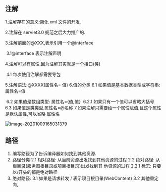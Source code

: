 ## 注解

1.注解存在的意义:简化 xml 文件的开发.

2.注解在 servlet3.0 规范之后大力推广的.

3.注解前面的@XXX,表示引用一个@interface

​		3.1@interface 表示注解声明

4.注解可以有属性,因为注解其实就是一个接口(类)

​		4.1 每次使用注解都需要导包

5.注解语法:@XXXX(属性名= 值)
6.值的分类
		6.1 如果值是基本数据类型或字符串: 属性名=值

​		6.2 如果值是数组类型: 属性名={值,值}
​					6.2.1 如果只有一个值可以省略大括号
​		6.3 如果值是类类型,属性名=@名称
7.如果注解只需要给一个属性赋值,且这个属性是默认属性,可以省略
属性名

![image-20201009165031379](C:\Users\saoren\AppData\Roaming\Typora\typora-user-images\image-20201009165031379.png)

## 路径

1. 编写路径为了告诉编译器如何找到其他资源.
2. 路径分类
2.1 相对路径: 从当前资源出发找到其他资源的过程
2.2 绝对路径: 从根目录(服务器根目录或项目根目录)出发找到其
他资源的过程
2.2.1 标志: 只要以/开头的都是绝对路径
3. 绝对路径:
3.1 如果是请求转发 / 表示项目根目录(WebContent)
3.2 其他重定向,<img/> <script/>,<style/>,location.href 等/都表示
服务器根目录(tomcat/webapps 文件夹)
4. 如果客户端请求的控制器,控制器转发到JSP后,jsp中如果使用相对
路径,需要按照控制器的路径去找其他资源.
4.1 保险办法:使用绝对路径,可以防止上面的问题.

![image-20201009171017970](C:\Users\saoren\AppData\Roaming\Typora\typora-user-images\image-20201009171017970.png)





## Log4J

1. 由 apache 推出的开源免费日志处理的类库.
2. 为什么需要日志:
2.1 在项目中编写 System.out.println();输出到控制台,当项目发布
到 tomcat 后,没有控制台(在命令行界面能看见.),不容易观察一些
输出结果.
2.2log4j作用,不仅能把内容输出到控制台,还能把内容输出到文件
中.便于观察结果.
3. 使用步骤:
3.1 导入 log4j-xxx.jar
3.2 在 src 下新建 log4j.properties(路径和名称都不允许改变)
3.2.1ConversionPattern:写表达式 3.2.2 log4j.appender.LOGFILE.File 文件位置及名称(日 志文件扩展名.log) 

```java
log4j.rootCategory=DEBUG, CONSOLE ,LOGFILE
log4j.appender.CONSOLE=org.apache.log4j.ConsoleAppend er
log4j.appender.CONSOLE.layout=org.apache.log4j.Patter nLayout 
log4j.appender.CONSOLE.layout.ConversionPattern=%C %d{YYYY-MM-dd hh:mm:ss} %m %n
log4j.appender.LOGFILE=org.apache.log4j.FileAppender 
log4j.appender.LOGFILE.File=E:/my.log 
log4j.appender.LOGFILE.Append=true 
log4j.appender.LOGFILE.layout=org.apache.log4j.Patter nLayout
log4j.appender.LOGFILE.layout.ConversionPattern=%C %m %L %n
```

4. log4j 输出级别
    4.1 fatal(致命错误) > error (错误) > warn (警告) > info(普通信
    息)>debug(调试信息)
    4.2 在 log4j.properties 的第一行中控制输出级别

  ![image-20201009174913798](C:\Users\saoren\AppData\Roaming\Typora\typora-user-images\image-20201009174913798.png)

    5. log4j 输出目的地
    
    5.1 在一行控制输出目的地
    
    ![image-20201009174955473](C:\Users\saoren\AppData\Roaming\Typora\typora-user-images\image-20201009174955473.png)
    
    6. pattern 中常用几个表达式
    6.1%C 包名+类名
    6.2%d{YYYY-MM-ddHH:mm:ss} 时间
    6.3%L 行号
    6.4%m 信息
    6.5%n 换行
##  <settings>标签

1.在 mybatis 全局配置文件中通过<settings>标签控制 mybatis 全局开
关

2.在 mybatis.xml 中开启 log4j
2.1 必须保证有 log4j.jar
2.2 在 src 下有 log4j.properties

```xml
<settings>
	<setting name="logImpl" value="LOG4J"/>
</settings> 
```

.log4j 中可以输出指定内容的日志(控制某个局部内容的日志级别)
3.1 命名级别(包级别):<mapper>namespace 属性中除了最后一个
类名
例如 namespace=”com.bjsxt.mapper.PeopleMapper” 其中包级别为
com.bjsxt.mapper,需要在 log4j.propeties 中
3.1.1 先在总体级别调成 Error 不输出无用信息
3.1.2 在设置某个指定位置级别为 DEBUG

![image-20201009212225493](C:\Users\saoren\AppData\Roaming\Typora\typora-user-images\image-20201009212225493.png)3.2 类级别
3.2.1namespace 属性值 ,namespace 类名
3.3 方法级别
3.3.2 使用 namespace 属性值+标签 id 属性值



## parameterType 属性

1. 在XXXMapper.xml中<select><delete>等标签的 parameterType 可以
    控制参数类型

2. SqlSession 的 selectList()和 selectOne()的第二个参数和 selectMap()
    的第三个参数都表示方法的参数.
    2.1 示例,

  ```java
  People p = session.selectOne("a.b.selById",1); System.out.println(p)
  
  ```

  2.2 在 Mapper.xml 中可以通过#{}获取参数
  	2.2.1parameterType 控制参数类型
  	2.2.2#{}获取参数内容
  		2.2.2.1 使用索引,从 0 开始 #{0}表示第一个参数
  		2.2.2.2 也可以使用#{param1}第一个参数
  		2.2.2.3 如果只有一个参数(基本数据类型或 String),mybatis对#{}里面内容没有要求只要写内容即可.
  		2.2.2.4 如果参数是对象#{属性名}
  		2.2.2.5 如果参数是 map 写成#{key} 

  ​		

  ```xml
  <select id="selById" resultType="com.bjsxt.pojo.People" parameterType="int"> select * from people where id=#{0} </select>
  
  ```

  3. #{} 和 ${} 的区别

    3.1#{} 获取参数的内容支持 索引获取,param1获取指定位置参数,
    并且 SQL 使用?占位符
    3.2${} 字符串拼接不使用?,默认找${内容}内容的 get/set 方法,如
    果写数字,就是一个数字
  4. 如果在 xml 文件中出现 “<”,“>”,双引号 等特殊字符时可以使用

    XML 文件转义标签(XML 自身的)
    4.1<![CDATA[ 内容 ]]>
  5. mybatis 中实现 mysql 分页写法

    5.1 ?不允许在关键字前后进行数学运算,需要在代码中计算完成
    后传递到 mapper.xml 中
    5.2 在 java 代码中计算

```java
//显示几个 int pageSize = 2;
//第几页 int pageNumber = 2;
//如果希望传递多个参数,可以使用对象或 map Map<String,Object> map = new HashMap<>(); map.put("pageSize", pageSize); map.put("pageStart", pageSize*(pageNumber-1)); List<People> p = session.selectList("a.b.page",map);

```

​			5.3 在 mapper.xml 中代码

​			

```xml
<select id="page" resultType="com.bjsxt.pojo.People" parameterType="map"> select * from people limit #{pageStart},#{pageSize} </select>
```



## typeAliases 别名

1.系统内置别名: 把类型全小写
2.给某个类起别名
	2.1alias=”自定义”

```xml
<typeAliases> <typeAlias type="com.bjsxt.pojo.People" alias="peo"/> </typeAliases>
```

​	2.2mapper.xml 中 peo 引用 People 类 

```xml
<select id="page" resultType="peo" parameterType="map"> select * from people limit #{pageStart},#{pageSize} </select>
```

3.直接给某个包下所有类起别名,别名为类名,不区分大小写
	3.1mybatis.xml 中配置 

```xml
<typeAliases> <package name="com.bjsxt.pojo" /> </typeAliases>
```

3.2mapper.xml 中通过类名引用

```xml
<select id="page" resultType="People" parameterType="map"> select * from people limit #{pageStart},#{pageSize} </select>
```

 

## MyBatis 实现新增

1. 概念复习
    1.1 功能:从应用程序角度出发,软件具有哪些功能.
    1.2 业务:完成功能时的逻辑.对应 Service 中一个方法
    1.3 事务:从数据库角度出发,完成业务时需要执行的 SQL 集合,统
    称一个事务.
    1.3.1 事务回滚.如果在一个事务中某个 SQL 执行事务,希望回
    归到事务的原点,保证数据库数据的完整性.

2. 在 mybatis 中默认是关闭了 JDBC 的自动提交功能
    2.1 每一个 SqlSession 默认都是不自动提交事务.
    2.2session.commit()提交事务.
    2.3openSession(true);自动提交.setAutoCommit(true);

3. mybatis 底层是对 JDBC 的封装.
    3.1JDBC 中 executeUpdate()执行新增,删除,修改的 SQL.返回值 int,
    表示受影响的行数.
    3.2mybatis 中<insert><delete><update>标签没有 resultType 属性,
    认为返回值都是 int

4. 在 openSession()时 Mybatis 会创建 SqlSession 时同时创建一个
    Transaction(事务对象),同时 autoCommit 都为 false
    4.1 如果出现异常,应该 session.rollback()回滚事务.

  ![image-20201011135947177](C:\Users\saoren\AppData\Roaming\Typora\typora-user-images\image-20201011135947177.png)

5. 实现新增的步骤
    5.1 在 mapper.xml 中提供<insert>标签,标签没有返回值类型 

  ```xml
  <insert id="ins" parameterType="People"> insert into people values(default,#{name},#{age}) </insert>
  ```

  5.2 通过 session.insert()调用新增方法

  ```java
  int index1 = session.insert("a.b.ins", p); if(index1>0){
  System.out.println("成功"); }else{
  System.out.println("失败");
  }
  ```

  

## MyBatis 实现修改

1. 在 mapper.xml 中提供<update>标签

   ```xml
   <update id="upd" parameterType="People"> update people set name = #{name} where id = #{id} </update>
   ```

2. 编写代码

   ```java
   People peo = new People(); peo.setId(3);
   peo.setName("王五");
   int index = session.update("a.b.upd", peo);
   if(index>0)
   { System.out.println("成功"); 
   }else{
       System.out.println("失败"); 
   } 
   session.commit();
   ```

## mybatis 实现删除

1. 在 mapper.xml 提供<delete>标签 

   ```xml
   <delete id="del" parameterType="int"> delete from people where id = #{0} </delete>
   ```

   

2. 编写代码 

  ```java
  	int del = session.delete("a.b.del",3);
     if(del>0){ 
         System.out.println("成功");
     }else{ 
         System.out.println("失败");
     } 
  session.commit();
  
  
  ```

  